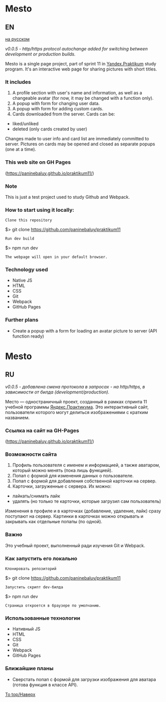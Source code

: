# Mesto
## EN
[на русском](#ru)

_v0.0.5 - http/https protocol autochange added for switching between development or production builds._

Mesto is a single page project, part of sprint 11 in [Yandex.Praktikum](https://yandex.ru/praktikum) study program.
It's an interactive web page for sharing pictures with short titles.

### It includes
1. A profile section with user's name and information, as well as a changeable avatar (for now, it may be changed with a function only).
2. A popup with form for changing user data.
3. A popup with form for adding custom cards.
4. Cards downloaded from the server. Cards can be:
  +  liked/unliked
  +  deleted (only cards created by user)

Changes made to user info and card list are immediately committed to server.
Pictures on cards may be opened and closed as separate popups (one at a time).

### This web site on GH Pages
(https://paninebaluy.github.io/praktikum11/)

### Note
This is just a test project used to study Github and Webpack.

### How to start using it locally:

    Clone this repository

$> git clone https://github.com/paninebaluy/praktikum11

    Run dev build

$> npm run dev

    The webpage will open in your default browser.

### Technology used
+ Native JS
+ HTML
+ CSS
+ Git
+ Webpack
+ GitHub Pages

### Further plans
+ Create a popup with a form for loading an avatar picture to server (API function ready)

# Mesto
## RU

_v0.0.5 - добавлена смена протокола в запросах - на http/https, в зависимости от билда (development/production)._

Место &mdash; одностраничный проект, созданный в рамках спринта 11 учебной программы [Яндекс.Практикума](https://yandex.ru/praktikum).
Это интерактивный сайт, пользователи которого могут делиться изображениями с кратким названием.

### Ссылка на сайт на GH-Pages
(https://paninebaluy.github.io/praktikum11/)

### Возможности сайта
1. Профиль пользователя с именем и информацией, а также аватаром, который можно менять (пока лишь функцией).
2. Попап с формой для изменения данных о пользователе. 
3. Попап с формой для добавления собственной карточки на сервер. 
4. Карточки, загруженные с сервера. Их можно:
  +  лайкать/снимать лайк
  +  удалять (но только те карточки, которые загрузил сам пользователь)


Изменения в профиле и в карточках (добавление, удаление, лайк) сразу поступают на сервер.
Картинки в карточках можно открывать и закрывать как отдельные попапы (по одной).

### Важно
Это учебный проект, выполненный ради изучения Git и Webpack.

### Как запустить его локально

    Клонировать репозиторий

$> git clone https://github.com/paninebaluy/praktikum11

    Запустить скрипт dev-билда

$> npm run dev

    Страница откроется в браузере по умолчанию. 

### Использованные технологии
+ Нативный JS
+ HTML
+ CSS
+ Git
+ Webpack
+ GitHub Pages

### Ближайшие планы
+ Сверстать попап с формой для загрузки изображения для аватара (готова функция в классе API).

[To top/Наверх](#Mesto)